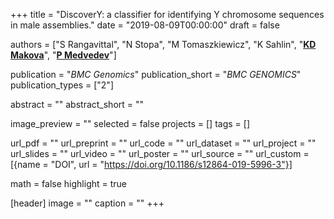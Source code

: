 +++
title = "DiscoverY: a classifier for identifying Y chromosome sequences in male assemblies."
date = "2019-08-09T00:00:00"
draft = false

authors = ["S Rangavittal", "N Stopa", "M Tomaszkiewicz", "K Sahlin", "[__KD Makova__](http://www.bx.psu.edu/makova_lab)", "[__P Medvedev__](http://medvedevgroup.com)"]

publication = "_BMC Genomics_"
publication_short = "_BMC GENOMICS_"
publication_types = ["2"]

abstract = ""
abstract_short = ""

image_preview = ""
selected = false
projects = []
tags = []

url_pdf = ""
url_preprint = ""
url_code = ""
url_dataset = ""
url_project = ""
url_slides = ""
url_video = ""
url_poster = ""
url_source = ""
url_custom = [{name = "DOI", url = "https://doi.org/10.1186/s12864-019-5996-3"}]

math = false
highlight = true

[header]
image = ""
caption = ""
+++
